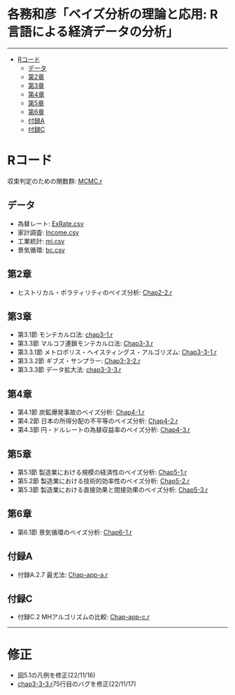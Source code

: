# 各務和彦「ベイズ分析の理論と応用: R言語による経済データの分析」

---

- [Rコード](#Rコード)
	- [データ](#データ)
	- [第2章](#第2章)
	- [第3章](#第3章)
	- [第4章](#第4章)
	- [第5章](#第5章)
	- [第6章](#第6章)
	- [付録A](#付録A)
	- [付録C](#付録C)

# Rコード

収束判定のための関数群: [MCMC.r](MCMC.r)

## データ
+ 為替レート: [ExRate.csv](Data/ExRate.csv)
+ 家計調査: [Income.csv](Data/Income.csv)
+ 工業統計: [mi.csv](Data/mi.csv)
+ 景気循環: [bc.csv](Data/bc.csv)

## 第2章
+ ヒストリカル・ボラティリティのべイズ分析: [Chap2-2.r](Chap2/Chap2-2.r)

## 第3章
+ 第3.1節 モンテカルロ法: [chap3-1.r](Chap3/Chap3-1.r)
+ 第3.3節 マルコフ連鎖モンテカルロ法: [Chap3-3.r](Chap3/Chap3-3.r)
+ 第3.3.1節 メトロポリス・ヘイスティングス・アルゴリズム: [Chap3-3-1.r](Chap3/Chap3-3-1.r)
+ 第3.3.2節 ギブズ・サンプラー: [Chap3-3-2.r](Chap3/Chap3-3-2.r)
+ 第3.3.3節 データ拡大法: [chap3-3-3.r](Chap3/Chap3-3-3.r)

## 第4章
+ 第4.1節 炭鉱爆発事故のベイズ分析: [Chap4-1.r](Chap4/Chap4-1.r)
+ 第4.2節 日本の所得分配の不平等のベイズ分析: [Chap4-2.r](Chap4/Chap4-2.r)
+ 第4.3節 円・ドルレートの為替収益率のベイズ分析: [Chap4-3.r](Chap4/Chap4-3.r)

## 第5章
+ 第5.1節 製造業における規模の経済性のベイズ分析: [Chap5-1.r](Chap5/Chap5-1.r)
+ 第5.2節 製造業における技術的効率性のベイズ分析: [Chap5-2.r](Chap5/Chap5-2.r)
+ 第5.3節 製造業における直接効果と間接効果のベイズ分析: [Chap5-3.r](Chap5/Chap5-3.r)

## 第6章
+ 第6.1節 景気循環のベイズ分析: [Chap6-1.r](Chap6/Chap6-1.r)

## 付録A
+ 付録A.2.7 最尤法:  [Chap-app-a.r](ChapAppendix/Chap-app-a.r)

## 付録C
+ 付録C.2 MHアルゴリズムの比較: [Chap-app-c.r](ChapAppendix/Chap-app-c.r)

---

# 修正
+ 図5.1の凡例を修正(22/11/16)
+ [chap3-3-3.r](Chap3/Chap3-3-3.r)75行目のバグを修正(22/11/17)
